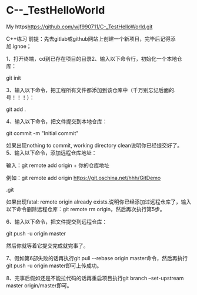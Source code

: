 # C--_TestHelloWorld
My https<https://github.com/wjf990711/C-_TestHelloWorld.git>

 C++练习 前提：先去gitlab或github网站上创建一个新项目，完毕后记得添加.ignoe；

1、打开终端​，cd到已存在项目的目录 ​​​2、输入以下命令行，初始化一个本地仓库：

​git init

3、输入以下命令，把工程所有文件都添加到该仓库中（千万别忘记后面的.号！！！）：

​git add .

4、输入以下命令，把文件提交到本地仓库：

​git commit -m "Initial commit"

如果出现nothing to commit, working directory clean​说明你已经提交好了。 ​5、输入以下命令，添加远程仓库地址：

输入：git remote add origin + 你的仓库地址

例如：git remote add origin https://git.oschina.net/hhh/GitDemo

​.git

如果出现fatal: remote origin already exists.​说明你已经添加过远程仓库了，输入以下命令删除远程仓库：git remote rm origin，然后再次执行第5步。

6、​输入以下命令，把文件提交到远程仓库：

git push -u origin master​

然后你就等着它提交完成就完事了。

7、假如第6部失败的话再执行git pull --rebase origin master命令，然后再执行git push -u origin master即可上传成功。

8、完事后假如还是不能拉代码的话再重启项目执行git branch –set-upstream master origin/master即可。
